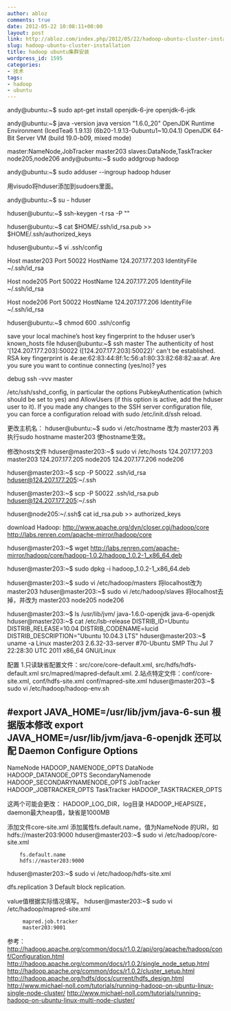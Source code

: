 ```yaml
---
author: abloz
comments: true
date: 2012-05-22 10:08:11+00:00
layout: post
link: http://abloz.com/index.php/2012/05/22/hadoop-ubuntu-cluster-installation/
slug: hadoop-ubuntu-cluster-installation
title: hadoop ubuntu集群安装
wordpress_id: 1595
categories:
- 技术
tags:
- hadoop
- ubuntu
---
```



andy@ubuntu:~$ sudo apt-get install openjdk-6-jre openjdk-6-jdk

andy@ubuntu:~$ java -version
java version "1.6.0_20"
OpenJDK Runtime Environment (IcedTea6 1.9.13) (6b20-1.9.13-0ubuntu1~10.04.1)
OpenJDK 64-Bit Server VM (build 19.0-b09, mixed mode)

master:NameNode,JobTracker
master203
slaves:DataNode,TaskTracker
node205,node206
andy@ubuntu:~$ sudo addgroup hadoop

andy@ubuntu:~$ sudo adduser --ingroup hadoop hduser

用visudo将hduser添加到sudoers里面。

andy@ubuntu:~$ su - hduser

hduser@ubuntu:~$ ssh-keygen -t rsa -P ""

hduser@ubuntu:~$ cat $HOME/.ssh/id_rsa.pub >> $HOME/.ssh/authorized_keys



hduser@ubuntu:~$ vi .ssh/config

Host master203
        Port 50022
        HostName 124.207.177.203
        IdentityFile ~/.ssh/id_rsa

Host node205
        Port 50022
        HostName 124.207.177.205
        IdentityFile ~/.ssh/id_rsa


Host node206
        Port 50022
        HostName 124.207.177.206
        IdentityFile ~/.ssh/id_rsa



hduser@ubuntu:~$ chmod 600 .ssh/config

 save your local machine’s host key fingerprint to the hduser user’s known_hosts file
hduser@ubuntu:~$ ssh master
The authenticity of host '[124.207.177.203]:50022 ([124.207.177.203]:50022)' can't be established.
RSA key fingerprint is 4e:ae:62:83:44:8f:1c:56:a1:80:33:82:68:82:aa:af.
Are you sure you want to continue connecting (yes/no)? yes

debug
 ssh -vvv master

 /etc/ssh/sshd_config, in particular the options PubkeyAuthentication (which should be set to yes) and AllowUsers (if this option is active, add the hduser user to it). If you made any changes to the SSH server configuration file, you can force a configuration reload with sudo /etc/init.d/ssh reload.

更改主机名：
hduser@ubuntu:~$ sudo vi /etc/hostname
改为
master203
再执行sudo hostname master203
使hostname生效。

修改hosts文件
hduser@master203:~$ sudo vi /etc/hosts
124.207.177.203 master203
124.207.177.205 node205
124.207.177.206 node206

hduser@master203:~$ scp -P 50022 .ssh/id_rsa hduser@124.207.177.205:~/.ssh

hduser@master203:~$ scp -P 50022 .ssh/id_rsa.pub hduser@124.207.177.205:~/.ssh

hduser@node205:~/.ssh$ cat id_rsa.pub >> authorized_keys

download Hadoop:
http://www.apache.org/dyn/closer.cgi/hadoop/core
http://labs.renren.com/apache-mirror/hadoop/core

hduser@master203:~$ wget http://labs.renren.com/apache-mirror/hadoop/core/hadoop-1.0.2/hadoop_1.0.2-1_x86_64.deb

hduser@master203:~$ sudo dpkg -i hadoop_1.0.2-1_x86_64.deb

hduser@master203:~$ sudo vi /etc/hadoop/masters
将localhost改为
master203
hduser@master203:~$ sudo vi /etc/hadoop/slaves
将localhost去掉，并改为
master203
node205
node206

hduser@master203:~$ ls /usr/lib/jvm/
java-1.6.0-openjdk  java-6-openjdk
hduser@master203:~$ cat /etc/lsb-release
DISTRIB_ID=Ubuntu
DISTRIB_RELEASE=10.04
DISTRIB_CODENAME=lucid
DISTRIB_DESCRIPTION="Ubuntu 10.04.3 LTS"
hduser@master203:~$ uname -a
Linux master203 2.6.32-33-server #70-Ubuntu SMP Thu Jul 7 22:28:30 UTC 2011 x86_64 GNU/Linux

配置
1.只读缺省配置文件：src/core/core-default.xml, src/hdfs/hdfs-default.xml src/mapred/mapred-default.xml.
2.站点特定文件：conf/core-site.xml, conf/hdfs-site.xml  conf/mapred-site.xml
hduser@master203:~$ sudo vi /etc/hadoop/hadoop-env.sh

#export JAVA_HOME=/usr/lib/jvm/java-6-sun
根据版本修改
export JAVA_HOME=/usr/lib/jvm/java-6-openjdk
还可以配
Daemon			Configure Options
-------------------------------------------
NameNode		HADOOP_NAMENODE_OPTS
DataNode		HADOOP_DATANODE_OPTS
SecondaryNamenode	HADOOP_SECONDARYNAMENODE_OPTS
JobTracker		HADOOP_JOBTRACKER_OPTS
TaskTracker		HADOOP_TASKTRACKER_OPTS

这两个可能会更改：
HADOOP_LOG_DIR，log目录
HADOOP_HEAPSIZE，daemon最大heap值，缺省是1000MB

添加文件core-site.xml
添加属性fs.default.name，值为NameNode 的URI，如hdfs://master203:9000
hduser@master203:~$ sudo vi /etc/hadoop/core-site.xml



    
        fs.default.name
        hdfs://master203:9000
    


hduser@master203:~$ sudo vi /etc/hadoop/hdfs-site.xml


  dfs.replication
  3
  Default block replication.
  

value值根据实际情况填写。
hduser@master203:~$ sudo vi /etc/hadoop/mapred-site.xml

     
         mapred.job.tracker
         master203:9001
     


参考：
http://hadoop.apache.org/common/docs/r1.0.2/api/org/apache/hadoop/conf/Configuration.html
http://hadoop.apache.org/common/docs/r1.0.2/single_node_setup.html
http://hadoop.apache.org/common/docs/r1.0.2/cluster_setup.html
http://hadoop.apache.org/hdfs/docs/current/hdfs_design.html
http://www.michael-noll.com/tutorials/running-hadoop-on-ubuntu-linux-single-node-cluster/
http://www.michael-noll.com/tutorials/running-hadoop-on-ubuntu-linux-multi-node-cluster/
